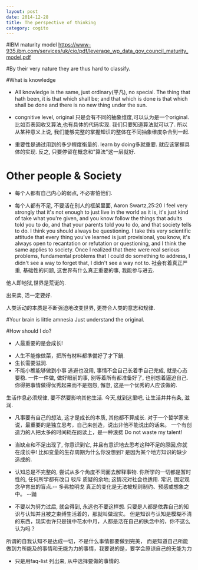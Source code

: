 ```yaml
---
layout: post
date: 2014-12-28
title: The perspective of thinking
category: cogito
---
```


#IBM maturity model
https://www-935.ibm.com/services/uk/cio/pdf/leverage_wp_data_gov_council_maturity_model.pdf

#By their very nature they are thus hard to classify.

#What is knowledge
* All knowledge is the same, just ordinary(平凡), no special.
The thing that hath been, it is that which shall be; and that which is done 
is that which shall be done and there is no new thing under the sun.

* congnitive level, original
只是会有不同的抽象维度,可以认为是一个original.
比如页表回收又算法,也有具体的代码实现. 我们只要知道算法就可以了.
所以从某种意义上说, 我们能够完整的掌握知识的整体在不同抽象维度杂合到一起.

* 重要性是通过用到的多少程度衡量的. learn by doing多就重要. 就应该掌握具体的实现.
反之, 只要停留在概念和"算法"这一层就好.

# Other people & Society
* 每个人都有自己内心的弱点, 不必害怕他们.

* 每个人都有不足, 不要活在别人的框架里面, Aaron Swartz,25:20
I feel very strongly that it's not enough to just live in 
the world as it is, it's just kind of take what you're given,
and you know follow the things that adults told you to do,
and that your parents told you to do, and that society tells to do.
I think you should always be questioning.
I take this very scientific attitude that every thing you've 
learned  is just provisional, you know, it's always open to
recantation or refutation or questioning, and I think  the same applies to
society. Once I realized that there were real serious problems,
fundamental problems that I could do something to address, 
I didn't see a way to forget that, I didn't see a way not to.
社会有着真正严重, 基础性的问题, 这世界有什么真正重要的事, 我能参与进去.

他人即地狱,世界是荒诞的.

出来卖, 活一定要好.

人类活动的本质是不断强迫地改变世界, 更符合人类的意志和规律.

#Your brain is little amnesia
Just understand the original.

#How should I do?
* 人最重要的是会成长! 
+ 人生不能像做菜，把所有材料都準備好了才下鍋.
+ 生长需要滋润.
+ 不能小瞧能够做到小事
逃避也没用, 事情不会自己长着手自己完成, 就是心态要稳.
一件一件做, 做好眼前的事, 别等着所有都准备好了, 也别想着逼迫自己.
你得把事情做得优秀起来而不是抱怨, 懈怠, 这是一个优秀的人应该做的.

生活作息必须规律, 要不然要影响其他生活. 今天,就到这里吧, 让生活井井有条, 滋润.

* 凡事要有自己的想法, 这才是成长的本质, 其他都不算成长.
对于一个哲学家来说，最重要的是独立思考，自己来创造，说出非他不能说出的话来。
一个有创造力的人把太多的时间耗在阅读上，是一种浪费
Do not waste my talent!

* 当缺点和不足出现了, 你意识到它, 并且有意识地去思考这种不足的原因,你就在成长中!
比如变量的生存周期为什么你没想到? 是因为某个地方知识的缺少造成的.

* 认知总是不完整的, 尝试从多个角度不同面去解释事物. 
你所学的一切都是暂时性的,  任何所学都有改口 驳斥 质疑的余地; 这情况对社会也适用.
常识, 固定观念孕育出的盲点.-- 多弗拉明戈
真正的变化是无法被规则制约、预感或想象之中。 --鼬

* 不要以为努力过后, 就会得到, 永远也不要这样想.
只要是人都是依靠自己的知识与认知并且被之束缚生活着的，那就叫做现实。
但是知识与认知是模糊不清的东西，现实也许只是镜中花水中月，人都是活在自己的执念中的，你不这么认为吗？

所谓的自我认知不是达成一切，不是什么事情都要做到完美，
而是知道自己所能做到力所能及的事情和无能为力的事情，我要说的是，要学会原谅自己的无能为力

* 只是用faq-list 列出来, 从中选择要做的事情的.

